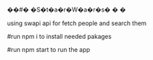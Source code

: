 ��#� �S�t�a�r�W�a�r�s�
�
�

using swapi api for fetch people and search them

#run npm i to install needed pakages

#run npm start to run the app
